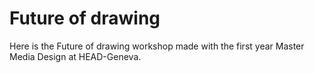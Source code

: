 # Future of drawing

Here is the Future of drawing workshop made with the first year Master Media Design at HEAD-Geneva.